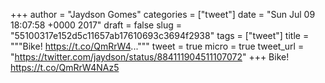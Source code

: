 
+++
author = "Jaydson Gomes"
categories = ["tweet"]
date = "Sun Jul 09 18:07:58 +0000 2017"
draft = false
slug = "55100317e152d5c11657ab17610693c3694f2938"
tags = ["tweet"]
title = """Bike! https://t.co/QmRrW4..."""
tweet = true
micro = true
tweet_url = "https://twitter.com/jaydson/status/884111904511107072"
+++
Bike! https://t.co/QmRrW4NAz5

